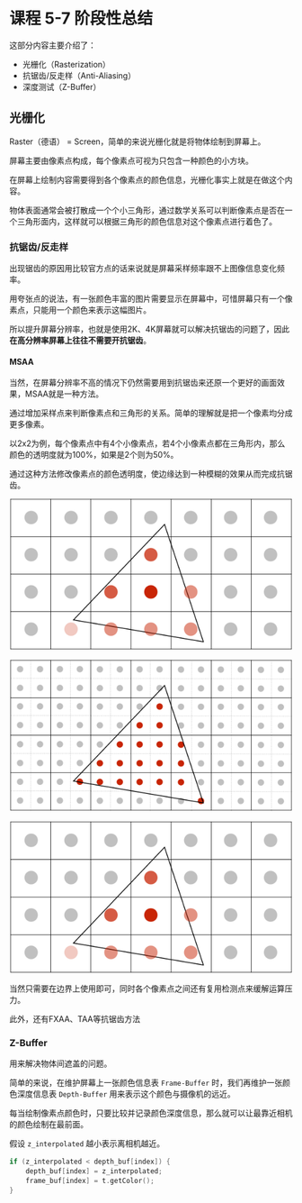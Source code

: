 # 课程 5-7 阶段性总结

这部分内容主要介绍了：

- 光栅化（Rasterization）
- 抗锯齿/反走样（Anti-Aliasing）
- 深度测试（Z-Buffer）

## 光栅化

Raster（德语） = Screen，简单的来说光栅化就是将物体绘制到屏幕上。

屏幕主要由像素点构成，每个像素点可视为只包含一种颜色的小方块。

在屏幕上绘制内容需要得到各个像素点的颜色信息，光栅化事实上就是在做这个内容。

物体表面通常会被打散成一个个小三角形，通过数学关系可以判断像素点是否在一个三角形面内，这样就可以根据三角形的颜色信息对这个像素点进行着色了。

### 抗锯齿/反走样

出现锯齿的原因用比较官方点的话来说就是屏幕采样频率跟不上图像信息变化频率。

用夸张点的说法，有一张颜色丰富的图片需要显示在屏幕中，可惜屏幕只有一个像素点，只能用一个颜色来表示这幅图片。

所以提升屏幕分辨率，也就是使用2K、4K屏幕就可以解决抗锯齿的问题了，因此 **在高分辨率屏幕上往往不需要开抗锯齿**。

#### MSAA

当然，在屏幕分辨率不高的情况下仍然需要用到抗锯齿来还原一个更好的画面效果，MSAA就是一种方法。

通过增加采样点来判断像素点和三角形的关系。简单的理解就是把一个像素均分成更多像素。

以2x2为例，每个像素点中有4个小像素点，若4个小像素点都在三角形内，那么颜色的透明度就为100%，如果是2个则为50%。

通过这种方法修改像素点的颜色透明度，使边缘达到一种模糊的效果从而完成抗锯齿。

![MSAA-1](../../assets/images/msaa-1.png)

![MSAA-2](../../assets/images/msaa-2.png)

![MSAA-3](../../assets/images/msaa-3.png)

当然只需要在边界上使用即可，同时各个像素点之间还有复用检测点来缓解运算压力。

此外，还有FXAA、TAA等抗锯齿方法

### Z-Buffer

用来解决物体间遮盖的问题。

简单的来说，在维护屏幕上一张颜色信息表 `Frame-Buffer` 时，我们再维护一张颜色深度信息表 `Depth-Buffer` 用来表示这个颜色与摄像机的远近。

每当绘制像素点颜色时，只要比较并记录颜色深度信息，那么就可以让最靠近相机的颜色绘制在最前面。

假设 `z_interpolated` 越小表示离相机越近。

```c++
if (z_interpolated < depth_buf[index]) {
    depth_buf[index] = z_interpolated;
    frame_buf[index] = t.getColor();
}
```